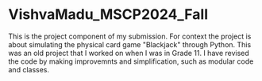# VishvaMadu_MSCP2024_Fall

This is the project component of my submission. For context the project is about simulating the physical card game "Blackjack" through Python. This was an old project that I worked on when I was in Grade 11. I have revised the code by making improvemnts and simplification, such as modular code and classes.
